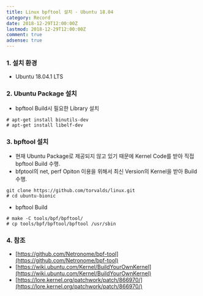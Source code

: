 ```yaml
---
title: Linux bpftool 설치 - Ubuntu 18.04
category: Record
date: 2018-12-29T12:00:00Z
lastmod: 2018-12-29T12:00:00Z
comment: true
adsense: true
---
```


### 1. 설치 환경

* Ubuntu 18.04.1 LTS

### 2. Ubuntu Package 설치

* bpftool Build시 필요한 Library 설치

~~~
# apt-get install binutils-dev
# apt-get install libelf-dev
~~~

### 3. bpftool 설치

* 현재 Ubuntu Package로 제공되지 않고 있기 때문에 Kernel Code를 받아 직접 bpftool Build 수행.
* bfptool의 net, perf Opiton 이용을 위해서 최신 Version의 Kernel을 받아 Build 수행.

~~~
git clone https://github.com/torvalds/linux.git
# cd ubuntu-bionic
~~~

* bpftool Build

~~~
# make -C tools/bpf/bpftool/
# cp tools/bpf/bpftool/bpftool /usr/sbin
~~~

### 4. 참조

* [https://github.com/Netronome/bpf-tool](https://github.com/Netronome/bpf-tool)
* [https://wiki.ubuntu.com/Kernel/BuildYourOwnKernel](https://wiki.ubuntu.com/Kernel/BuildYourOwnKernel)
* [https://lore.kernel.org/patchwork/patch/866970/](https://lore.kernel.org/patchwork/patch/866970/)